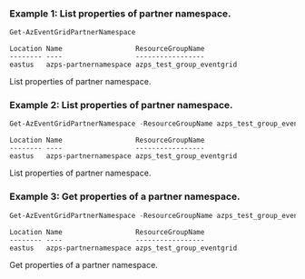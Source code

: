 ### Example 1: List properties of partner namespace.
```powershell
Get-AzEventGridPartnerNamespace
```

```output
Location Name                  ResourceGroupName
-------- ----                  -----------------
eastus   azps-partnernamespace azps_test_group_eventgrid
```

List properties of partner namespace.

### Example 2: List properties of partner namespace.
```powershell
Get-AzEventGridPartnerNamespace -ResourceGroupName azps_test_group_eventgrid
```

```output
Location Name                  ResourceGroupName
-------- ----                  -----------------
eastus   azps-partnernamespace azps_test_group_eventgrid
```

List properties of partner namespace.

### Example 3: Get properties of a partner namespace.
```powershell
Get-AzEventGridPartnerNamespace -ResourceGroupName azps_test_group_eventgrid -Name azps-partnernamespace
```

```output
Location Name                  ResourceGroupName
-------- ----                  -----------------
eastus   azps-partnernamespace azps_test_group_eventgrid
```

Get properties of a partner namespace.